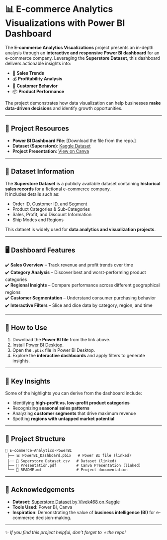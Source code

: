 # 📊 E-commerce Analytics Visualizations with Power BI Dashboard  

The **E-commerce Analytics Visualizations** project presents an in-depth analysis through an **interactive and responsive Power BI dashboard** for an e-commerce company. Leveraging the **Superstore Dataset**, this dashboard delivers actionable insights into:  

- 🛒 **Sales Trends**  
- 💰 **Profitability Analysis**  
- 👥 **Customer Behavior**  
- 📦 **Product Performance**  

The project demonstrates how data visualization can help businesses **make data-driven decisions** and identify growth opportunities.  

---

## 🔗 Project Resources  

- **Power BI Dashboard File**: [Download the file from the repo.]  
- **Dataset (Superstore)**: [Kaggle Dataset](https://www.kaggle.com/datasets/vivek468/superstore-dataset-final)  
- **Project Presentation**: [View on Canva](https://www.canva.com/design/DAF0pKxBJWc/10DhKP7_2M4G6HKSYZ2yXw/view)  

---

## 📂 Dataset Information  

The **Superstore Dataset** is a publicly available dataset containing **historical sales records** for a fictional e-commerce company.  
It includes details such as:  

- Order ID, Customer ID, and Segment  
- Product Categories & Sub-Categories  
- Sales, Profit, and Discount Information  
- Ship Modes and Regions  

This dataset is widely used for **data analytics and visualization projects**.  

---

## 🖥️ Dashboard Features  

✔️ **Sales Overview** – Track revenue and profit trends over time  
✔️ **Category Analysis** – Discover best and worst-performing product categories  
✔️ **Regional Insights** – Compare performance across different geographical regions  
✔️ **Customer Segmentation** – Understand consumer purchasing behavior  
✔️ **Interactive Filters** – Slice and dice data by category, region, and time  

---

## 🚀 How to Use  

1. Download the **Power BI file** from the link above.  
2. Install [Power BI Desktop](https://powerbi.microsoft.com/desktop/).  
3. Open the `.pbix` file in Power BI Desktop.  
4. Explore the **interactive dashboards** and apply filters to generate insights.  

---

## 🎯 Key Insights  

Some of the highlights you can derive from the dashboard include:  

- Identifying **high-profit vs. low-profit product categories**  
- Recognizing **seasonal sales patterns**  
- Analyzing **customer segments** that drive maximum revenue  
- Spotting **regions with untapped market potential**  

---

## 📌 Project Structure  

```
📂 E-commerce-Analytics-PowerBI
 ├── 📊 PowerBI_Dashboard.pbix   # Power BI file (linked)
 ├── 📄 Superstore_Dataset.csv   # Dataset (linked)
 ├── 📑 Presentation.pdf         # Canva Presentation (linked)
 └── 📘 README.md                # Project documentation
```

---

## 📢 Acknowledgements  

- **Dataset**: [Superstore Dataset by Vivek468 on Kaggle](https://www.kaggle.com/datasets/vivek468/superstore-dataset-final)  
- **Tools Used**: Power BI, Canva  
- **Inspiration**: Demonstrating the value of **business intelligence (BI)** for e-commerce decision-making.  

---

✨ *If you find this project helpful, don’t forget to ⭐ the repo!*  
